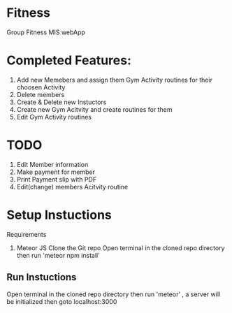 # Fitness
Group Fitness MIS webApp
# Completed Features:
1. Add new Memebers and assign them Gym Activity routines for their choosen Activity
2. Delete members
3. Create & Delete new Instuctors
4. Create new Gym Acitvity and create routines for them
5. Edit Gym Activity routines

# TODO
1. Edit Member information
2. Make payment for member
3. Print Payment slip with PDF
4. Edit(change) members Acitvity routine

# Setup Instuctions
Requirements
  1. Meteor JS
Clone the Git repo
Open terminal in the cloned repo directory
then run 'meteor npm install'

## Run Instuctions
Open terminal in the cloned repo directory
then run 'meteor' , a server will be initialized
then goto localhost:3000
